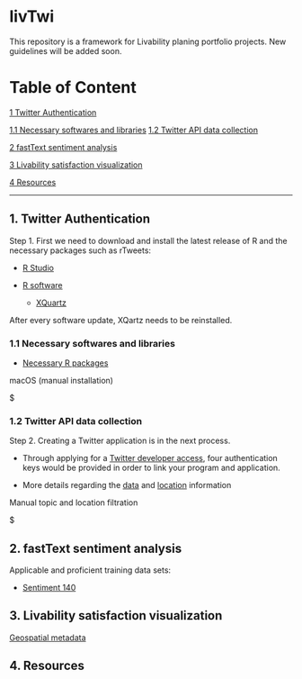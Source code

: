 # livTwi
This repository is a framework for Livability planing portfolio projects. New guidelines will be added soon.


# Table of Content

[1    Twitter Authentication](https://github.com/NextUrban/livTwi/blob/master/README.md#1-twitter-authentication)

   [1.1   Necessary softwares and libraries]()
   [1.2   Twitter API data collection]()

[2    fastText sentiment analysis](https://github.com/NextUrban/livTwi/blob/master/README.md#2-fasttext-sentiment-analysis)

[3    Livability satisfaction visualization](https://github.com/NextUrban/livTwi/blob/master/README.md#3-livability-satisfaction-visualization)

[4    Resources]()

--------------------------------------------------------------------------------------------------------------------------------------------------------------------

## 1. Twitter Authentication


Step 1. First we need to download and install the latest release of R and the necessary packages such as rTweets:

* [R Studio](https://rstudio.com/products/rstudio/download/)

* [R software](https://cran.r-project.org/bin/macosx/)
  * [XQuartz](https://www.xquartz.org/)

After every software update, XQartz needs to be reinstalled.

   ### 1.1  Necessary softwares and libraries

* [Necessary R packages](https://cran.r-project.org/web/packages/nat/vignettes/Installation.html)

macOS (manual installation)

$


  ### 1.2  Twitter API data collection

Step 2. Creating a Twitter application is in the next process.

  * Through applying for a [Twitter developer access](https://developer.twitter.com/en/apply-for-access), four authentication keys would be provided in order to link your program and application. 

  * More details regarding the [data]() and [location](https://developer.twitter.com/en/docs/tutorials/filtering-tweets-by-location) information

Manual topic and location filtration

$ 



## 2. fastText sentiment analysis
Applicable and proficient training data sets:

 * [Sentiment 140](http://help.sentiment140.com/for-students)
 
 
 
 
 ## 3. Livability satisfaction visualization
 
 [Geospatial metadata](https://developer.twitter.com/en/docs/tutorials/tweet-geo-metadata)
 


 ## 4. Resources
